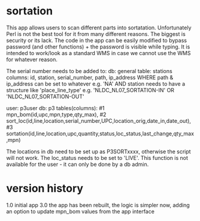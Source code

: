 # sortation

This app allows users to scan different parts into sortatation.
Unfortunately Perl is not the best tool for it from many different reasons. The biggest is security or its lack. The code in the app can be easily modified to bypass password (and other functions) + the password is visible while typing.
It is intended to work/look as a standard WMS in case we cannot use the WMS for whatever reason.

The serial number needs to be added to:
db: general
table: stations
columns: id, station, serial_number, path, ip_address
WHERE path & ip_address can be set to whatever e.g. 'NA'
AND station needs to have a structure like 'place_line_type' e.g. 'NLDC_NL07_SORTATION-IN' OR 'NLDC_NL07_SORTATION-OUT'

user: p3user
db: p3
tables(columns):
#1 mpn_bom(id,upc,mpn,type,qty_max),
#2 sort_loc(id,line,location,serial_number,UPC,location_orig,date_in,date_out),
#3 sortation(id,line,location,upc,quantity,status,loc_status,last_change,qty_max,mpn)

The locations in db need to be set up as P3SORTxxxx, otherwise the script will not work.
The loc_status needs to be set to 'LIVE'. This function is not available for the user - it can only be done by a db admin.

# version history

1.0 initial app
3.0 the app has been rebuilt, the logic is simpler now, adding an option to update mpn_bom values from the app interface
